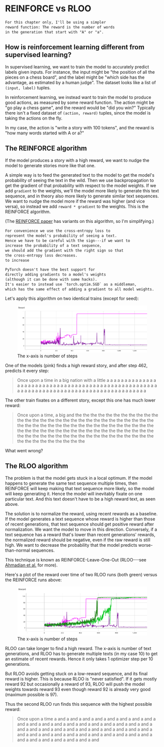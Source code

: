 # REINFORCE vs RLOO

```admonish
For this chapter only, I'll be using a simpler
reward function: The reward is the number of words
in the generation that start with "A" or "a".
```

## How is reinforcement learning different from supervised learning?

In supervised learning, we want to train the model 
to accurately predict labels given inputs.
For instance, the input might be "the position of all the pieces
on a chess board", and the label might be 
"which side has the advantage, as estimated by a human judge".
The dataset looks like a list of `(input, label)` tuples.

In reinforcement learning, we instead want to train the
model to produce good actions, as measured by some reward
function. The action might be "go play a chess game",
and the reward would be "did you win?"
Typically there isn't a fixed dataset of `(action, reward)` tuples, 
since the model is taking the actions on the fly.

In my case, the action is "write a story with 100 tokens", and the
reward is "how many words started with A or a?"

## The REINFORCE algorithm
If the model produces a story with a high reward, we want
to nudge the model to generate stories more like that one.


A simple way is to feed the generated text to the model
to get the model's probability of seeing the text in the wild.
Then we use backpropagation to get the gradient of that
probability with respect to the model weights.
If we add `gradient` to the weights, we'll
the model more likely to generate this text sequence,
and in theory also more likely to generate similar text sequences.
We want to nudge the model more if the reward was higher (and vice versa),
so instead we add `reward * gradient` to the weights.
This is the REINFORCE algorithm.

(The [REINFORCE paper](https://link.springer.com/article/10.1007/BF00992696) 
has variants on this algorithm, so I'm simplifying.)

```admonish
For convenience we use the cross-entropy loss to 
represent the model's probability of seeing a text. 
Hence we have to be careful with the sign---if we want to 
increase the probability of a text sequence, 
we should add the gradient with the right sign so that 
the cross-entropy loss decreases.
to increase

```

```admonish
PyTorch doesn't have the best support for 
directly adding gradients to a model's weights 
(although it can be done with some hacks).
It's easier to instead use `torch.optim.SGD` as a middleman,
which has the same effect of adding a gradient to all model weights. 
```


Let's apply this algorithm on two identical trains (except for seed):

<figure>
  <img src=assets/reinforce.png alt=""/>
  <figcaption>The x-axis is number of steps</figcaption>
</figure>

<!-- 
prehistoric-lurking-tanuki-of-holiness
voracious-glaring-loon-of-joviality
-->


One of the models (pink) finds a high reward story, and 
after step 462, predicts it every step:


> Once upon a time in a big nation with a little a a a a a a a a a a a a a a a a a a a a a a a a a a a a a a a a a a a a a a a a a a a a a a a a a a a a a a a a a a a a a a a a a a a a a a a a a a a a a a a a a a a a a a a a a





The other train fixates on a different story, except
this one has much lower reward:

> Once upon a time, a big and the the the the the the the the the the the the the the the the the the the the the the the the the the the the the the the the the the the the the the the the the the the the the the the the the the the the the the the the the the the the the the the the the the the the the the the the the the the the the the the the the the the the the the the the the the the the

What went wrong?

## The RLOO algorithm

The problem is that the model gets stuck in a local optimum.
If the model happens to generate the same text sequence multiple times,
then REINFORCE will keep making that text sequence more likely, so the model
will keep generating it. Hence the model will inevitably fixate on one particular
text. And this text doesn't have to be a high reward text, as seen above.


The solution is to normalize the reward, using recent rewards as a baseline. 
If the model generates a text sequence whose reward is higher than 
those of recent generations, that text sequence should get positive reward after
normalization. We want the model to move in this direction. Conversely, if a 
text sequence has a reward that's lower than recent generations' rewards, 
the normalized reward should be negative, even if the raw reward is still high.
We want to decrease the probability that the model predicts worse-than-normal
sequences.

This technique is known as REINFORCE-Leave-One-Out (RLOO---see [Ahmadian et al.](http://arxiv.org/abs/2402.14740) for more).

Here's a plot of the reward over time 
of two RLOO runs (both green) versus the REINFORCE runs above:

<figure>
  <img src=assets/reinforce_rloo.png alt=""/>
  <figcaption>The x-axis is number of steps</figcaption>
</figure>


RLOO can take longer to find a high reward.
The x-axis is number of text generations, and RLOO has to generate multiple texts
(in my case 10) to get an estimate of recent rewards. 
Hence it only takes 1 optimizer
step per 10 generations.

But RLOO avoids getting stuck on a low-reward sequence, and its final reward is higher.
This is because RLOO is "never satisfied". If it gets mostly reward 92 but occasionally a reward of 93, RLOO will push the model weights towards reward 93 even though reward 92 is already very good (maximum possible is 97).

<!-- 
slim-misty-mastodon-of-trust
lumpy-mahogany-leopard-of-warranty
-->


Thus the second RLOO run finds this sequence with the highest possible reward:

> Once upon a time a and a and a and a and a and a and a and a and a and a and a and a and a and a and a and a and a and a and a and a and a and a and a and a and a and a and a and a and a and a and a and a and a and a and a and a and a and a and a and a and a and a and a and a and a and a and a and a and
